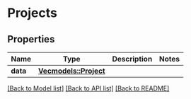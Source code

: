 # Projects

## Properties

Name | Type | Description | Notes
------------ | ------------- | ------------- | -------------
**data** | [**Vec<models::Project>**](Project.md) |  | 

[[Back to Model list]](../README.md#documentation-for-models) [[Back to API list]](../README.md#documentation-for-api-endpoints) [[Back to README]](../README.md)


